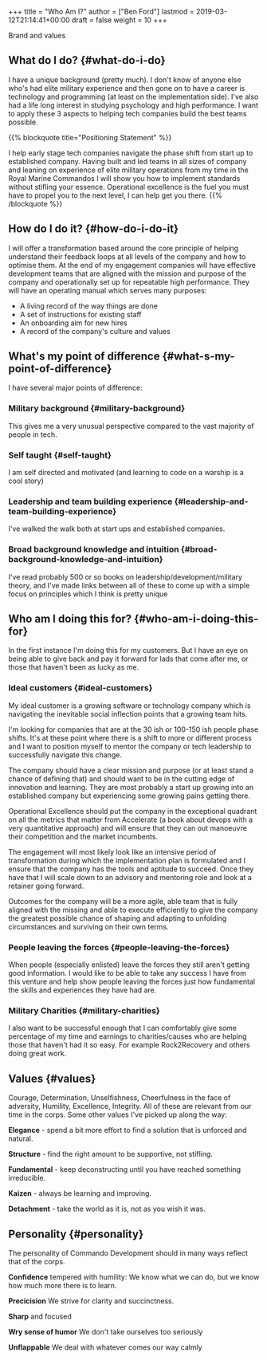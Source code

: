 +++
title = "Who Am I?"
author = ["Ben Ford"]
lastmod = 2019-03-12T21:14:41+00:00
draft = false
weight = 10
+++

Brand and values

<!--more-->


## What do I do? {#what-do-i-do}

I have a unique background (pretty much). I don't know of anyone else who's had
elite military experience and then gone on to have a career is technology and
programming (at least on the implementation side). I've also had a life long
interest in studying psychology and high performance. I want to apply these 3
aspects to helping tech companies build the best teams possible.

{{% blockquote title="Positioning Statement" %}}

 I help early stage tech companies navigate the phase shift from start up to
 established company. Having built and led teams in all sizes of company and
 leaning on experience of elite military operations from my time in the Royal
 Marine Commandos I will show you how to implement standards without stifling
 your essence. Operational excellence is the fuel you must have to propel you to
 the next level, I can help get you there.
{{% /blockquote %}}


## How do I do it? {#how-do-i-do-it}

I will offer a transformation based around the core principle of helping
understand their feedback loops at all levels of the company and how to optimise
them. At the end of my engagement companies will have effective development
teams that are aligned with the mission and purpose of the company and
operationally set up for repeatable high performance. They will have an
operating manual which serves many purposes:

-   A living record of the way things are done
-   A set of instructions for existing staff
-   An onboarding aim for new hires
-   A record of the company's culture and values


## What's my point of difference {#what-s-my-point-of-difference}

I have several major points of difference:


### Military background {#military-background}

This gives me a very unusual perspective compared to the vast majority of people
in tech.


### Self taught {#self-taught}

I am self directed and motivated (and learning to code on a warship is a cool story)


### Leadership and team building experience {#leadership-and-team-building-experience}

I've walked the walk both at start ups and established companies.


### Broad background knowledge and intuition {#broad-background-knowledge-and-intuition}

I've read probably 500 or so books on leadership/development/military theory, and
I've made links between all of these to come up with a simple focus on
principles which I think is pretty unique


## Who am I doing this for? {#who-am-i-doing-this-for}

In the first instance I'm doing this for my customers. But I have an eye on
being able to give back and pay it forward for lads that come after me, or those
that haven't been as lucky as me.


### Ideal customers {#ideal-customers}

My ideal customer is a growing software or technology company which is
navigating the inevitable social inflection points that a growing team hits.

I'm looking for companies that are at the 30 ish or 100-150 ish people phase
shifts. It's at these point where there is a shift to more or different process
and I want to position myself to mentor the company or tech leadership to
successfully navigate this change.

The company should have a clear mission and purpose (or at least stand a chance
of defining that) and should want to be in the cutting edge of innovation and
learning. They are most probably a start up growing into an established company
but experiencing some growing pains getting there.

Operational Excellence should put the company in the exceptional quadrant on all
the metrics that matter from Accelerate (a book about devops with a very
quantitative approach) and will ensure that they can out manoeuvre their
competition and the market incumbents.

The engagement will most likely look like an intensive period of transformation
during which the implementation plan is formulated and I ensure that the company
has the tools and aptitude to succeed. Once they have that I will scale down to
an advisory and mentoring role and look at a retainer going forward.

Outcomes for the company will be a more agile, able team that is fully aligned
with the missing and able to execute efficiently to give the company the
greatest possible chance of shaping and adapting to unfolding circumstances and
surviving on their own terms.


### People leaving the forces {#people-leaving-the-forces}

When people (especially enlisted) leave the forces they still aren't getting
good information. I would like to be able to take any success I have from this
venture and help show people leaving the forces just how fundamental the skills
and experiences they have had are.


### Military Charities {#military-charities}

I also want to be successful enough that I can comfortably give some percentage
of my time and earnings to charities/causes who are helping those that haven't
had it so easy. For example Rock2Recovery and others doing great work.


## Values {#values}

Courage, Determination, Unselfishness, Cheerfulness in the face of adversity,
Humility, Excellence, Integrity. All of these are relevant from our time in the
corps. Some other values I've picked up along the way:

**Elegance** - spend a bit more effort to find a solution that is unforced and
natural.

**Structure** - find the right amount to be supportive, not stifling.

**Fundamental** - keep deconstructing until you have reached something
irreducible.

**Kaizen** - always be learning and improving.

**Detachment** - take the world as it is, not as you wish it was.


## Personality {#personality}

The personality of Commando Development should in many ways reflect that of the
corps.

**Confidence** tempered with humility: We know what we can do, but we know how much
more there is to learn.

**Precicision** We strive for clarity and succinctness.

**Sharp** and focused

**Wry sense of humor** We don't take ourselves too seriously

**Unflappable** We deal with whatever comes our way calmly
